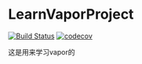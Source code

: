 # LearnVaporProject

[![Build Status](https://travis-ci.org/FightingLB/LearnVapor.svg?branch=master)](https://travis-ci.org/FightingLB/LearnVapor)
[![codecov](https://codecov.io/gh/FightingLB/LearnVapor/branch/master/graph/badge.svg)](https://codecov.io/gh/FightingLB/LearnVapor)

这是用来学习vapor的
